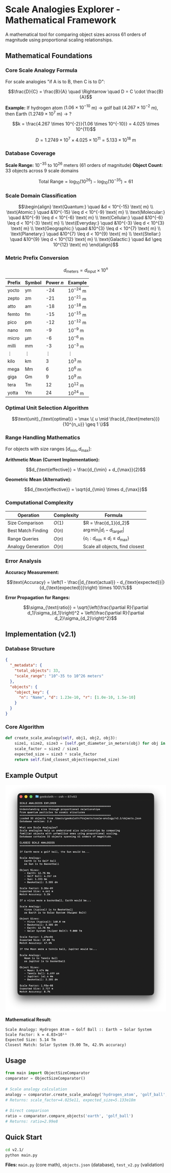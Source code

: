 # Scale Analogies Explorer - Mathematical Framework

A mathematical tool for comparing object sizes across 61 orders of magnitude using proportional scaling relationships.

## Mathematical Foundations

### Core Scale Analogy Formula

For scale analogies "if A is to B, then C is to D":

$$\frac{D}{C} = \frac{B}{A} \quad \Rightarrow \quad D = C \cdot \frac{B}{A}$$

**Example:** If hydrogen atom ($1.06 \times 10^{-10}$ m) → golf ball ($4.267 \times 10^{-2}$ m), then Earth ($1.2749 \times 10^7$ m) → ?

$$k = \frac{4.267 \times 10^{-2}}{1.06 \times 10^{-10}} = 4.025 \times 10^{11}$$

$$D = 1.2749 \times 10^7 \times 4.025 \times 10^{11} = 5.133 \times 10^{18} \text{ m}$$

### Database Coverage

**Scale Range:** $10^{-35}$ to $10^{26}$ meters (61 orders of magnitude)
**Object Count:** 33 objects across 9 scale domains

$$\text{Total Range} = \log_{10}(10^{26}) - \log_{10}(10^{-35}) = 61$$

### Scale Domain Classification

$$\begin{align}
\text{Quantum:} \quad &d < 10^{-15} \text{ m} \\
\text{Atomic:} \quad &10^{-15} \leq d < 10^{-9} \text{ m} \\
\text{Molecular:} \quad &10^{-9} \leq d < 10^{-6} \text{ m} \\
\text{Cellular:} \quad &10^{-6} \leq d < 10^{-3} \text{ m} \\
\text{Everyday:} \quad &10^{-3} \leq d < 10^{3} \text{ m} \\
\text{Geographic:} \quad &10^{3} \leq d < 10^{7} \text{ m} \\
\text{Planetary:} \quad &10^{7} \leq d < 10^{9} \text{ m} \\
\text{Stellar:} \quad &10^{9} \leq d < 10^{12} \text{ m} \\
\text{Galactic:} \quad &d \geq 10^{12} \text{ m}
\end{align}$$

### Metric Prefix Conversion

$$d_{\text{meters}} = d_{\text{input}} \times 10^n$$

| Prefix | Symbol | Power $n$ | Example |
|--------|---------|-----------|---------|
| yocto  | ym      | -24      | $10^{-24}$ m |
| zepto  | zm      | -21      | $10^{-21}$ m |
| atto   | am      | -18      | $10^{-18}$ m |
| femto  | fm      | -15      | $10^{-15}$ m |
| pico   | pm      | -12      | $10^{-12}$ m |
| nano   | nm      | -9       | $10^{-9}$ m |
| micro  | μm      | -6       | $10^{-6}$ m |
| milli  | mm      | -3       | $10^{-3}$ m |
| ⋮      | ⋮       | ⋮        | ⋮ |
| kilo   | km      | 3        | $10^{3}$ m |
| mega   | Mm      | 6        | $10^{6}$ m |
| giga   | Gm      | 9        | $10^{9}$ m |
| tera   | Tm      | 12       | $10^{12}$ m |
| yotta  | Ym      | 24       | $10^{24}$ m |

### Optimal Unit Selection Algorithm

$$\text{unit}_{\text{optimal}} = \max \{ u \mid \frac{d_{\text{meters}}}{10^{n_u}} \geq 1 \}$$

### Range Handling Mathematics

For objects with size ranges $[d_{\min}, d_{\max}]$:

**Arithmetic Mean (Current Implementation):**

$$d_{\text{effective}} = \frac{d_{\min} + d_{\max}}{2}$$

**Geometric Mean (Alternative):**

$$d_{\text{effective}} = \sqrt{d_{\min} \times d_{\max}}$$

### Computational Complexity

| Operation | Complexity | Formula |
|-----------|------------|---------|
| Size Comparison | $O(1)$ | $R = \frac{d_1}{d_2}$ |
| Best Match Finding | $O(n)$ | $\arg\min_i \|d_i - d_{\text{target}}\|$ |
| Range Queries | $O(n)$ | $\{o_i : d_{\min} \leq d_i \leq d_{\max}\}$ |
| Analogy Generation | $O(n)$ | Scale all objects, find closest |

### Error Analysis

**Accuracy Measurement:**

$$\text{Accuracy} = \left(1 - \frac{|d_{\text{actual}} - d_{\text{expected}}|}{d_{\text{expected}}}\right) \times 100\%$$

**Error Propagation for Ranges:**

$$\sigma_{\text{ratio}} = \sqrt{\left(\frac{\partial R}{\partial d_1}\sigma_{d_1}\right)^2 + \left(\frac{\partial R}{\partial d_2}\sigma_{d_2}\right)^2}$$

## Implementation (v2.1)

### Database Structure
```json
{
  "_metadata": {
    "total_objects": 33,
    "scale_range": "10^-35 to 10^26 meters"
  },
  "objects": {
    "object_key": {
      "n": "Name", "d": 1.23e-10, "r": [1.0e-10, 1.5e-10]
    }
  }
}
```

### Core Algorithm
```python
def create_scale_analogy(self, obj1, obj2, obj3):
    size1, size2, size3 = [self.get_diameter_in_meters(obj) for obj in [obj1, obj2, obj3]]
    scale_factor = size2 / size1
    expected_size = size3 * scale_factor
    return self.find_closest_object(expected_size)
```

## Example Output

![Scale Analogies Explorer Screenshot](v2.1/static/screenshot2.png)

**Mathematical Result:**
```
Scale Analogy: Hydrogen Atom → Golf Ball :: Earth → Solar System
Scale Factor: k = 4.03×10¹¹
Expected Size: 5.14 Tm
Closest Match: Solar System (9.00 Tm, 42.9% accuracy)
```

## Usage

```python
from main import ObjectSizeComparator
comparator = ObjectSizeComparator()

# Scale analogy calculation
analogy = comparator.create_scale_analogy('hydrogen_atom', 'golf_ball', 'earth')
# Returns: scale_factor=4.025e11, expected_size=5.133e18m

# Direct comparison
ratio = comparator.compare_objects('earth', 'golf_ball')
# Returns: ratio=2.99e8
```

## Quick Start

```bash
cd v2.1/
python main.py
```

**Files:** `main.py` (core math), `objects.json` (database), `test_v2.py` (validation)

